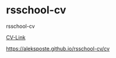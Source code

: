 # rsschool-cv
rsschool-cv


[CV-Link](https://aleksposte.github.io/rsschool-cv/cv)

https://aleksposte.github.io/rsschool-cv/cv

